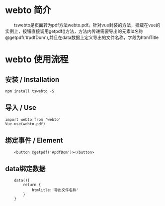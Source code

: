 # webto 简介

&emsp;&emsp;tswebto是页面转为pdf方法webto.pdf。针对vue封装的方法，挂载在vue的实例上，按钮直接调用getpdf()方法，方法内传递需要导出的元素id名称@getpdf('#pdfDom'),并且在data数据上定义导出的文件名称，字段为htmlTitle


# webto 使用流程

## 安装 / Installation

```
npm install tswebto -S
```

## 导入 / Use

```
import webto from 'webto'
Vue.use(webto.pdf)
```

## 绑定事件 / Element

```
    <button @getpdf('#pdfDom')></button>
```

## data绑定数据

```
    data(){
        return {
            htmlitle:'导出文件名称'
        }
    }
```




